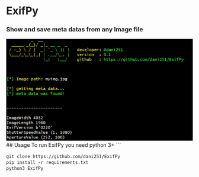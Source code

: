 # ExifPy
<h3>Show and save meta datas from any Image file</h3>
<img src="exifpy.PNG">
## Usage 
To run ExifPy you need python 3+
```



```
git clone https://github.com/dani251/ExifPy
pip install -r requirements.txt
python3 ExifPy
